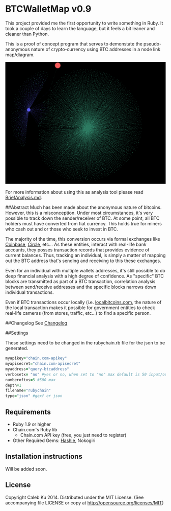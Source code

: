 BTCWalletMap v0.9
============
This project provided me the first opportunity to write something in Ruby. It took a couple of days to learn the language, but it feels a bit leaner and cleaner than Python.

This is a proof of concept program that serves to demonstate the pseudo-anonymous nature of crypto-currency using BTC addresses in a node link map/diagram. 

![nodemap](https://github.com/Scootie/BTCNetworkMap/blob/master/examples/gephi-2997-3097.png)

For more information about using this as analysis tool please read [BriefAnalysis.md](/BriefAnalysis.md).

##Abstract
Much has been made about the anonymous nature of bitcoins. However, this is a misconception. Under most circumstances, it's very possible to track down the sender/receiver of BTC. At some point, all BTC holders must have converted from fiat currency. This holds true for miners who cash out and or those who seek to invest in BTC.

The majority of the time, this conversion occurs via formal exchanges like [Coinbase](http://coinbase.com), [Circle](http://www.circle.com), etc... As these entities, interact with real-life bank accounts, they posses transaction records that provides evidence of current balances. Thus, tracking an individual, is simply a matter of mapping out the BTC address that's sending and receiving to this these exchanges.

Even for an individual with multiple wallets addresses, it's still possible to do deep financial analysis with a high degree of confidence. As "specific" BTC blocks are transmitted as part of a BTC transaction, correlation analysis between send/receive addresses and the specific blocks narrows down individual transactions. 

Even if BTC transactions occur locally (i.e. [localbitcoins.com](http://localbitcoins.com), the nature of the local transaction makes it possible for government entities to check real-life cameras (from stores, traffic, etc...) to find a specific person.

##Changelog
See  [Changelog](/changelog.md)

##Settings

These settings need to be changed in the rubychain.rb file for the json to be generated.
```Ruby
myapikey="chain.com-apikey"
myapisecret="chain.com-apisecret"
myaddress="query-btcaddress"
verbosetx= "no" #yes or no, when set to "no" max default is 50 input/output addresses per transaction, this setting parses all when set to "yes"
numberoftxs=5 #500 max
depth=1
filename="rubychain"
type="json" #gexf or json
```

## Requirements
  
* Ruby 1.9 or higher
* Chain.com's Ruby lib
  * Chain.com API key (free, you just need to register)
* Other Required Gems: [Hashie](https://github.com/intridea/hashie), Nokogiri
  
## Installation instructions

Will be added soon.

## License

Copyright Caleb Ku 2014. Distributed under the MIT License. (See accompanying file LICENSE or copy at http://opensource.org/licenses/MIT)
